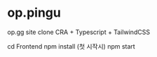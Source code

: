 # op.pingu

op.gg site clone
CRA + Typescript + TailwindCSS

cd Frontend
npm install (첫 시작시)
npm start
